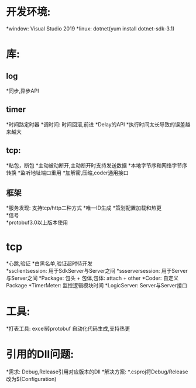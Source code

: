# 开发环境:
*window: Visual Studio 2019
*linux:  dotnet(yum install dotnet-sdk-3.1)
# 库:
## log
*同步,异步API
## timer
*时间路定时器
*调时间: 时间回滚,前进
*Delay的API
*执行时间太长导致的误差越来越大
## tcp:
*粘包，断包
*主动被动断开,主动断开时支持发送数据
*本地字节序和网络字节序转换
*监听地址端口重用
*加解密,压缩,coder通用接口
## 框架
*服务发现: 支持tcp/http二种方式
*唯一ID生成
*策划配置加载和热更        
*信号    
*protobuf3.0以上版本使用
# tcp
*心跳,验证
*白黑名单,验证超时待开发        
*ssclientsession: 用于SdkServer与Server之间
*ssserversession: 用于Server与Server之间
*Package: 包头 + 包体,包体: attach + other
*Coder: 自定义Package
*TimerMeter: 监控逻辑模块时间
*LogicServer: Server与Server接口
# 工具:
*打表工具: excel转protobuf 自动化代码生成,支持热更
# 引用的Dll问题:  
*需求: Debug,Release引用对应版本的Dll
*解决方案: *.csproj将Debug/Release改为$(Configuration)        